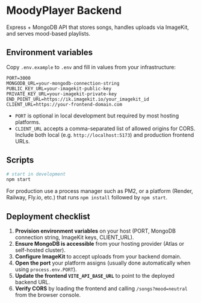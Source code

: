# MoodyPlayer Backend

Express + MongoDB API that stores songs, handles uploads via ImageKit, and serves mood-based playlists.

## Environment variables

Copy `.env.example` to `.env` and fill in values from your infrastructure:

```
PORT=3000
MONGODB_URL=your-mongodb-connection-string
PUBLIC_KEY_URL=your-imagekit-public-key
PRIVATE_KEY_URL=your-imagekit-private-key
END_POINT_URL=https://ik.imagekit.io/your_imagekit_id
CLIENT_URL=https://your-frontend-domain.com
```

- `PORT` is optional in local development but required by most hosting platforms.
- `CLIENT_URL` accepts a comma-separated list of allowed origins for CORS. Include both local (e.g. `http://localhost:5173`) and production frontend URLs.

## Scripts

```bash
# start in development
npm start
```

For production use a process manager such as PM2, or a platform (Render, Railway, Fly.io, etc.) that runs `npm install` followed by `npm start`.

## Deployment checklist

1. **Provision environment variables** on your host (PORT, MongoDB connection string, ImageKit keys, CLIENT_URL).
2. **Ensure MongoDB is accessible** from your hosting provider (Atlas or self-hosted cluster).
3. **Configure ImageKit** to accept uploads from your backend domain.
4. **Open the port** your platform assigns (usually done automatically when using `process.env.PORT`).
5. **Update the frontend `VITE_API_BASE_URL`** to point to the deployed backend URL.
6. **Verify CORS** by loading the frontend and calling `/songs?mood=neutral` from the browser console.
